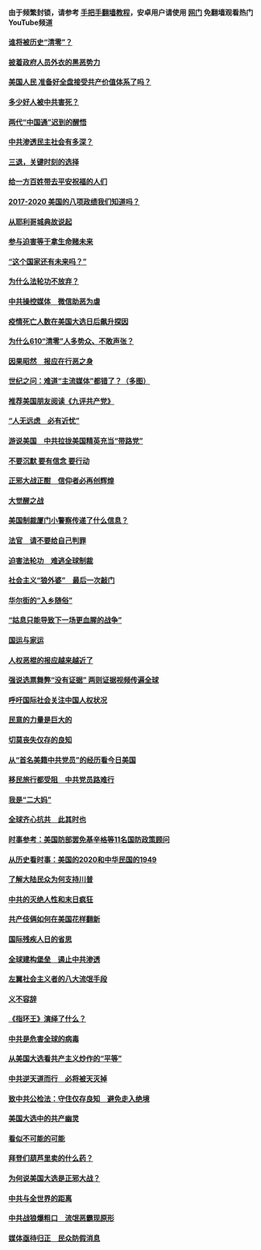 #### 由于频繁封锁，请参考 [手把手翻墙教程](https://github.com/gfw-breaker/guides/wiki/)，安卓用户请使用 [网门](https://github.com/gfw-breaker/nogfw/blob/master/dl.md?t=01091001) 免翻墙观看热门YouTube频道 

#### [谁将被历史“清零”？](../pages/73/417485.md?t=01091001) 

#### [披着政府人员外衣的黑恶势力](../pages/73/417442.md?t=01091001) 

#### [美国人民 准备好全盘接受共产价值体系了吗？](../pages/73/417491.md?t=01091001) 

#### [多少好人被中共害死？](../pages/73/417144.md?t=01091001) 

#### [两代“中国通”迟到的醒悟](../pages/73/417064.md?t=01091001) 

#### [中共渗透民主社会有多深？](../pages/73/417063.md?t=01091001) 

#### [三退，关键时刻的选择](../pages/73/416969.md?t=01091001) 

#### [给一方百姓带去平安祝福的人们](../pages/73/416941.md?t=01091001) 

#### [2017-2020  美国的八项政绩我们知道吗？](../pages/73/416968.md?t=01091001) 

#### [从耶利哥城典故说起](../pages/73/416892.md?t=01091001) 

#### [参与迫害等于拿生命赌未来](../pages/73/416856.md?t=01091001) 

#### [“这个国家还有未来吗？”](../pages/73/416852.md?t=01091001) 

#### [为什么法轮功不放弃？](../pages/73/416864.md?t=01091001) 

#### [中共操控媒体　微信助恶为虐](../pages/73/416724.md?t=01091001) 

#### [疫情死亡人数在美国大选日后飙升探因](../pages/73/416606.md?t=01091001) 

#### [为什么610“清零”人多势众、不敢声张？](../pages/73/416632.md?t=01091001) 

#### [因果昭然　报应在行恶之身](../pages/73/416582.md?t=01091001) 

#### [世纪之问：难道“主流媒体”都错了？（多图）](../pages/73/416571.md?t=01091001) 

#### [推荐美国朋友阅读《九评共产党》](../pages/73/416510.md?t=01091001) 

#### [“人无远虑　必有近忧”](../pages/73/416513.md?t=01091001) 

#### [游说美国　中共拉拢美国精英充当“带路党”](../pages/73/416529.md?t=01091001) 

#### [不要沉默 要有信念 要行动](../pages/73/416457.md?t=01091001) 

#### [正邪大战正酣　信仰者必再创辉煌](../pages/73/416433.md?t=01091001) 

#### [大觉醒之战](../pages/73/416456.md?t=01091001) 

#### [美国制裁厦门小警察传递了什么信息？](../pages/73/416432.md?t=01091001) 

#### [法官　请不要给自己判罪](../pages/73/416379.md?t=01091001) 

#### [迫害法轮功　难逃全球制裁](../pages/73/416380.md?t=01091001) 

#### [社会主义“狼外婆”　最后一次敲门](../pages/73/416394.md?t=01091001) 

#### [华尔街的“入乡随俗”](../pages/73/416395.md?t=01091001) 

#### [“姑息只能导致下一场更血腥的战争”](../pages/73/416223.md?t=01091001) 

#### [国运与家运](../pages/73/416224.md?t=01091001) 

#### [人权恶棍的报应越来越近了](../pages/73/416276.md?t=01091001) 

#### [强说选票舞弊“没有证据” 两则证据视频传遍全球](../pages/73/416227.md?t=01091001) 

#### [呼吁国际社会关注中国人权状况](../pages/73/416135.md?t=01091001) 

#### [民意的力量是巨大的](../pages/73/416222.md?t=01091001) 

#### [切莫丧失仅存的良知](../pages/73/416134.md?t=01091001) 

#### [从“首名美籍中共党员”的经历看今日美国](../pages/73/416114.md?t=01091001) 

#### [移民旅行都受阻　中共党员路难行](../pages/73/416033.md?t=01091001) 

#### [我是“二大妈”](../pages/73/415529.md?t=01091001) 

#### [全球齐心抗共　此其时也](../pages/73/415989.md?t=01091001) 

#### [时事参考：美国防部罢免基辛格等11名国防政策顾问](../pages/73/415970.md?t=01091001) 

#### [从历史看时事：美国的2020和中华民国的1949](../pages/73/415949.md?t=01091001) 

#### [了解大陆民众为何支持川普](../pages/73/415950.md?t=01091001) 

#### [中共的灭绝人性和末日疯狂](../pages/73/415944.md?t=01091001) 

#### [共产伎俩如何在美国花样翻新](../pages/73/415908.md?t=01091001) 

#### [国际残疾人日的省思](../pages/73/415849.md?t=01091001) 

#### [全球建构堡垒　遏止中共渗透](../pages/73/415850.md?t=01091001) 

#### [左翼社会主义者的八大流氓手段](../pages/73/415802.md?t=01091001) 

#### [义不容辞](../pages/73/415807.md?t=01091001) 

#### [《指环王》演绎了什么？](../pages/73/415739.md?t=01091001) 

#### [中共是危害全球的病毒](../pages/73/415569.md?t=01091001) 

#### [从美国大选看共产主义炒作的“平等”](../pages/73/415654.md?t=01091001) 

#### [中共逆天道而行　必将被天灭掉](../pages/73/415626.md?t=01091001) 

#### [致中共公检法：守住仅存良知　避免走入绝境](../pages/73/415627.md?t=01091001) 

#### [美国大选中的共产幽灵](../pages/73/415618.md?t=01091001) 

#### [看似不可能的可能](../pages/73/415619.md?t=01091001) 

#### [拜登们葫芦里卖的什么药？](../pages/73/415531.md?t=01091001) 

#### [为何说美国大选是正邪大战？](../pages/73/415530.md?t=01091001) 

#### [中共与全世界的距离](../pages/73/415435.md?t=01091001) 

#### [中共战狼爆粗口　流氓恶霸现原形](../pages/73/415426.md?t=01091001) 

#### [媒体亟待归正　民众防假消息](../pages/73/415402.md?t=01091001) 

